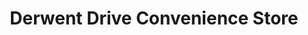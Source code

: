 ---
title: "Derwent Drive Convenience Store"
url: /alfreton/derwent-drive-convenience-store/
shop: Lebensmittel
---